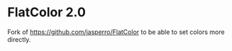 # FlatColor 2.0
Fork of https://github.com/jasperro/FlatColor to be able to set colors more directly.
